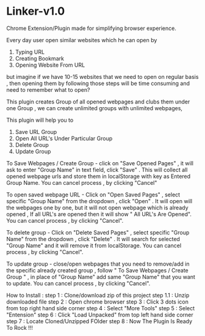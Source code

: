 # Linker-v1.0
Chrome Extension/Plugin made for simplifying browser experience. 

Every day user open similar websites which he can open by
1) Typing URL
2) Creating Bookmark
3) Opening Website From URL

but imagine if we have 10-15 websites that we need to open on regular basis , then opening them by following those steps will be 
time consuming and need to remember what to open?

This plugin creates Group of all opened webpages and clubs them under one Group , we can create unlimited groups with unlimited webpages, 

This plugin will help you to
1) Save URL Group
2) Open All URL's Under Particular Group
3) Delete Group
4) Update Group

To Save Webpages / Create Group - 
click on  "Save Opened Pages" , it will ask to enter "Group Name" in text field, click "Save" . This will collect all opened webpage 
urls and store them in localStorage with key as Entered Group Name. You can cancel process , by clicking "Cancel"

To open saved webpage URL -
Click on "Open Saved Pages" , select specific "Group Name" from the dropdown , click "Open" . It will open will the webpages one by one,
but it will not open webpage which is already opened , If all URL's are opened then it will show " All URL's Are Opened".
You can cancel process , by clicking "Cancel".

To delete group -
Click on "Delete Saved Pages" , select specific "Group Name" from the dropdown , click "Delete" . It will search for selected 
"Group Name" and it will remove it from localStorage.
You can cancel process , by clicking "Cancel".

To update group -
close/open webpages that you need to remove/add in the specific already created group , follow " To Save Webpages / Create Group " ,
in place of "Group Name" add same "Group Name" that you want to update.
You can cancel process , by clicking "Cancel".


How to Install :
step 1 : Clone/download zip of this project
step 1.1 : Unzip downloaded file
step 2 : Open chrome browser
step 3 : Click 3 dots icon from top right hand side corner
step 4 : Select "More Tools"
step 5 : Select "Entension"
step 6 : Click "Load Unpacked" from top left hand side corner
step 7 : Locate Cloned/Unzipped FOlder
step 8 : Now The Plugin Is Ready To Rock !!!
